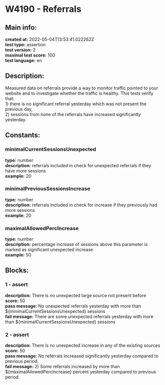 # W4190 - Referrals  
## Main info:  
**created at:** 2022-05-04T13:53:41.022262Z  
**test type:** assertion  
**test version:** 2  
**maximal test score:** 100  
**test language:** en  
## Description:  
Measured data on referrals provide a way to monitor traffic pointed to your website and to investigate whether the traffic is healthy. This tests verify that: </br>1) there is no significant referral yesterday which was not present the previous day, </br>2) sessions from none of the referrals have increased significantly yesterday.  
## Constants:  
### minimalCurrentSessionsUnexpected
**type:** number  
**description:** referrals included in check for unexpected referrals if they have more sessions  
**example:** 20  
### minimalPreviousSessionsIncrease
**type:** number  
**description:** referrals included in check for increase if they previously had more sessions  
**example:** 20  
### maximalAllowedPercIncrease
**type:** number  
**description:** percentage increase of sessions above this parameter is marked as significant unexpected increase  
**example:** 50  
## Blocks:  
### 1 - assert
**description:** There is no unexpected large source not present before  
**score:** 50  
**pass message:** No unexpected referrals yesterday with more than ${minimalCurrentSessionsUnexpected} sessions  
**fail message:** There are some unexpected referrals yesterday with more than ${minimalCurrentSessionsUnexpected} sessions  
### 2 - assert
**description:** There is no unexpected increase in any of the existing sources  
**score:** 50  
**pass message:** No referrals increased significantly yesterday compared to previous period.  
**fail message:** 2) Some referrals increased by more than ${maximalAllowedPercIncrease} percent yesterday compared to previous period.  

